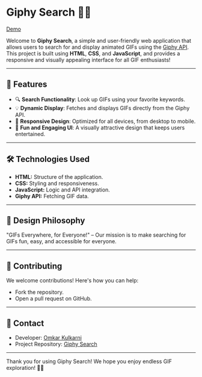 # Giphy Search 🎥✨
 
[Demo](https://omkarkulkarni2704.github.io/GIF/)      

Welcome to **Giphy Search**, a simple and user-friendly web application that allows users to search for and display animated GIFs using the [Giphy API](https://developers.giphy.com/). This project is built using **HTML**, **CSS**, and **JavaScript**, and provides a responsive and visually appealing interface for all GIF enthusiasts!      

---    

## 🌟 Features

- 🔍 **Search Functionality**: Look up GIFs using your favorite keywords.
- 💡 **Dynamic Display**: Fetches and displays GIFs directly from the Giphy API.
- 📱 **Responsive Design**: Optimized for all devices, from desktop to mobile.
- 🎉 **Fun and Engaging UI**: A visually attractive design that keeps users entertained.

---

## 🛠️ Technologies Used

* **HTML:** Structure of the application.
* **CSS:** Styling and responsiveness.
* **JavaScript:** Logic and API integration.
* **Giphy API:** Fetching GIF data.

---

## 🎨 Design Philosophy

"GIFs Everywhere, for Everyone!" – Our mission is to make searching for GIFs fun, easy, and accessible for everyone.

---

## 🤝 Contributing
We welcome contributions! Here's how you can help:

* Fork the repository.
* Open a pull request on GitHub.

---

## 💬 Contact

* Developer: [Omkar Kulkarni](https://github.com/omkarkulkarni2704)
* Project Repository: [Giphy Search](https://github.com/omkarkulkarni2704/GIPHY-Search)

---

Thank you for using Giphy Search! We hope you enjoy endless GIF exploration! 🎥✨










